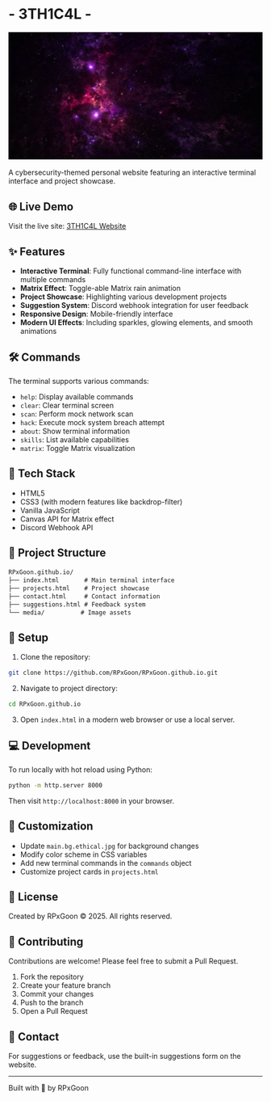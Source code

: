 # - 3TH1C4L -

![3TH1C4L Logo](https://raw.githubusercontent.com/RPxGoon/RPxGoon.github.io/refs/heads/main/media/main.bg.ethical.jpg)

A cybersecurity-themed personal website featuring an interactive terminal interface and project showcase.

## 🌐 Live Demo

Visit the live site: [3TH1C4L Website](https://rpxgoon.github.io)

## ✨ Features

- **Interactive Terminal**: Fully functional command-line interface with multiple commands
- **Matrix Effect**: Toggle-able Matrix rain animation
- **Project Showcase**: Highlighting various development projects
- **Suggestion System**: Discord webhook integration for user feedback
- **Responsive Design**: Mobile-friendly interface
- **Modern UI Effects**: Including sparkles, glowing elements, and smooth animations

## 🛠️ Commands

The terminal supports various commands:

- `help`: Display available commands
- `clear`: Clear terminal screen
- `scan`: Perform mock network scan
- `hack`: Execute mock system breach attempt
- `about`: Show terminal information
- `skills`: List available capabilities
- `matrix`: Toggle Matrix visualization

## 🔧 Tech Stack

- HTML5
- CSS3 (with modern features like backdrop-filter)
- Vanilla JavaScript
- Canvas API for Matrix effect
- Discord Webhook API

## 📂 Project Structure

```
RPxGoon.github.io/
├── index.html       # Main terminal interface
├── projects.html    # Project showcase
├── contact.html     # Contact information
├── suggestions.html # Feedback system
└── media/          # Image assets
```

## 🚀 Setup

1. Clone the repository:
```bash
git clone https://github.com/RPxGoon/RPxGoon.github.io.git
```

2. Navigate to project directory:
```bash
cd RPxGoon.github.io
```

3. Open `index.html` in a modern web browser or use a local server.

## 💻 Development

To run locally with hot reload using Python:

```bash
python -m http.server 8000
```

Then visit `http://localhost:8000` in your browser.

## 🎨 Customization

- Update `main.bg.ethical.jpg` for background changes
- Modify color scheme in CSS variables
- Add new terminal commands in the `commands` object
- Customize project cards in `projects.html`

## 📝 License

Created by RPxGoon © 2025. All rights reserved.

## 🤝 Contributing

Contributions are welcome! Please feel free to submit a Pull Request.

1. Fork the repository
2. Create your feature branch
3. Commit your changes
4. Push to the branch
5. Open a Pull Request

## 📧 Contact

For suggestions or feedback, use the built-in suggestions form on the website.

---
Built with 💜 by RPxGoon
